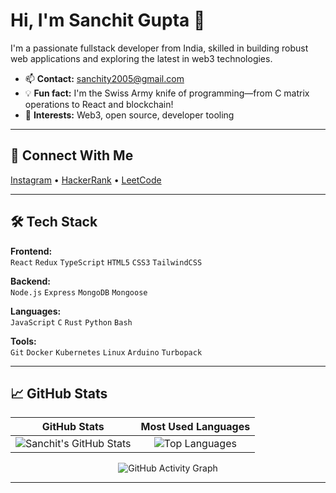 # Hi, I'm Sanchit Gupta 👋

I'm a passionate fullstack developer from India, skilled in building robust web applications and exploring the latest in web3 technologies.

- 📫 **Contact:** sanchity2005@gmail.com
- 💡 **Fun fact:** I'm the Swiss Army knife of programming—from C matrix operations to React and blockchain!
- 🚀 **Interests:** Web3, open source, developer tooling

---

## 🚀 Connect With Me

[Instagram](https://instagram.com/sanchit0_1) • 
[HackerRank](https://www.hackerrank.com/@sanc_aot24) • 
[LeetCode](https://www.leetcode.com/sanchit0_1)

---

## 🛠️ Tech Stack

**Frontend:**  
`React` `Redux` `TypeScript` `HTML5` `CSS3` `TailwindCSS`  

**Backend:**  
`Node.js` `Express` `MongoDB` `Mongoose`  

**Languages:**  
`JavaScript` `C` `Rust` `Python` `Bash`  

**Tools:**  
`Git` `Docker` `Kubernetes` `Linux` `Arduino` `Turbopack`  

---

## 📈 GitHub Stats

<div align="center">

| GitHub Stats | Most Used Languages |
| :---: | :---: |
| <img src="https://github-readme-stats.vercel.app/api?username=sanchit0-1&show_icons=true&theme=dark&hide_border=true&bg_color=0d1117&text_color=58a6ff&title_color=58a6ff&icon_color=58a6ff" alt="Sanchit's GitHub Stats" /> | <img src="https://github-readme-stats.vercel.app/api/top-langs/?username=sanchit0-1&layout=compact&hide_border=true&theme=dark&bg_color=0d1117&text_color=58a6ff&title_color=58a6ff" alt="Top Languages" /> |

</div>

<p align="center">
  <img src="https://github-readme-activity-graph.vercel.app/graph?username=sanchit0-1&theme=github-dark&bg_color=0d1117&color=58a6ff&line=58a6ff&point=58a6ff&area=true&hide_border=true" alt="GitHub Activity Graph" />
</p>


---
